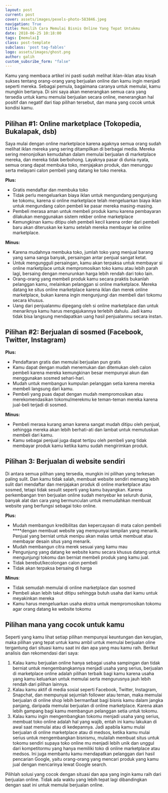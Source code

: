 ```yaml
---
layout: post
current: post
cover: assets/images/pexels-photo-583846.jpeg
navigation: True
title: Memilih Cara Memulai Bisnis Online Yang Tepat Untukmu
date: 2018-06-25 10:18:00
tags: [memulai]
class: post-template
subclass: 'post tag-fables'
logo: assets/images/ghost.png
author: galih
custom_subsribe_form: "false"
---
```




Kamu yang membaca artikel ini pasti sudah melihat iklan-iklan atau kisah sukses tentang orang-orang yang berjualan online dan kamu ingin menjadi seperti mereka. Sebagai pemula, bagaimana caranya untuk memulai, kamu mungkin bertanya. Di sini saya akan menerangkan semua cara yang tersedia untuk kamu memulai berjualan secara online, menerangkan hal positif dan negatif dari tiap pilihan tersebut, dan mana yang cocok untuk kondisi kamu.


## Pilihan #1: Online marketplace (Tokopedia, Bukalapak, dsb)

Saya mulai dengan online marketplace karena agaknya semua orang sudah melihat iklan mereka yang sering ditampilkan di berbagai media. Mereka sering menonjolkan kemudahan dalam memulai berjualan di marketplace mereka, dan mereka tidak berbohong. Layaknya pasar di dunia nyata, semua orang dapat membuka toko, menjajakan produk, dan menunggu serta melayani calon pembeli yang datang ke toko mereka. 

**Plus:**

- Gratis mendaftar dan membuka toko
- Tidak perlu mengeluarkan biaya iklan untuk mengundang pengunjung ke tokomu, karena si online marketplace telah mengeluarkan biaya iklan untuk mengundang calon pembeli ke pasar mereka masing-masing.
- Pembeli merasa aman untuk membeli produk kamu karena pembayaran dilakukan menggunakan sistem rekber online marketplace
- Kemungkinan kamu ditipu oleh pembeli kecil karena order dari pembeli baru akan diteruskan ke kamu setelah mereka membayar ke online marketplace.

**Minus:**

- Karena mudahnya membuka toko, jumlah toko yang menjual barang yang sama sanga banyak, persaingan antar penjual sangat ketat.
- Untuk mengungguli persaingan, kamu akan terpaksa untuk membayar si online marketplace untuk mempromosikan toko kamu atau lebih parah lagi, bersaing dengan menurunkan harga lebih rendah dari toko lain.
- Orang-orang yang membeli produk kamu secara praktis bukanlah pelanggan kamu, melainkan pelanggan si online marketplace. Mereka datang ke situs online marketplace karena iklan dan merek online marketplace, bukan karena ingin mengunjungi dan membeli dari tokomu secara khusus.
- Uang dari penjualanmu dipegang oleh si online marketplace dan untuk menariknya kamu harus mengajukannya terlebih dahulu. Jadi kamu tidak bisa langsung mendapatkan uang hasil penjualanmu secara instan.



## Pilihan #2: Berjualan di sosmed (Facebook, Twitter, Instagram)

**Plus:**

- Pendaftaran gratis dan memulai berjualan pun gratis
- Kamu dapat dengan mudah menemukan dan ditemukan oleh calon pembeli karena mereka kemungkinan besar mempunyai akun dan menggunakan sosmed sehari-hari.
- Mudah untuk membangun kumpulan pelanggan setia karena mereka membeli langsung dari kamu.
- Pembeli yang puas dapat dengan mudah mempromosikan atau merekomendasikan tokomu/merekmu ke teman-teman mereka karena jual-beli terjadi di sosmed.


**Minus:**

- Pembeli merasa kurang aman karena sangat mudah ditipu oleh penjual, sehingga mereka akan lebih berhati-ati dan lambat untuk memutuskan membeli dari kamu.
- Kamu sebagai penjual juga dapat tertipu oleh pembeli yang tidak membayar produk kamu ketika kamu sudah mengirimkan produk.



## Pilihan 3: Berjualan di website sendiri

Di antara semua pilihan yang tersedia, mungkin ini pilihan yang terkesan paling sulit. Dan kamu tidak salah, membuat website sendiri memang lebih sulit dari mendaftar dan menjajakan produk di online marketplace atau sosmed, tetapi tidak sesulit seperti yang kamu bayangkan. Karena perkembangan tren berjualan online sudah menyebar ke seluruh dunia, banyak alat dan cara yang bermunculan untuk memudahkan membuat website yang berfungsi sebagai toko online.

**Plus:**

- Mudah membangun kredibilitas dan kepercayaan di mata calon pembeli  ****dengan membuat website yag mempunyai tampilan yang menarik. Penjual yang berniat untuk menipu akan malas untuk membuat atau membayar desain situs yang menarik.
- Mudah membangun citra merek sesuai yang kamu mau
- Pengunjung yang datang ke website kamu secara khusus datang untuk mengunjungi tokomu dan berniat membeli produk yang kamu jual.
- Tidak berebut/kecolongan calon pembeli
- Tidak akan terpaksa bersaing di harga

**Minus**:

- Tidak semudah memulai di online marketplace dan sosmed
- Pembeli akan lebih takut ditipu sehingga butuh usaha dari kamu untuk meyakinkan mereka
- Kamu harus mengeluarkan usaha ekstra untuk mempromosikan tokomu agar orang datang ke website tokomu


## Pilihan mana yang cocok untuk kamu

Seperti yang kamu lihat setiap pilihan mempunyai keuntungan dan kerugian, maka pilihan yang tepat untuk kamu ambil untuk memulai berjualan oline tergantung dari situasi kamu saat ini dan apa yang mau kamu raih. Berikut analisis dan rekomendasi dari saya:


1. Kalau kamu berjualan online hanya sebagai usaha sampingan dan tidak berniat untuk mengembangkannya menjadi usaha yang serius, berjualan di marketplace online adalah pilihan terbaik bagi kamu karena usaha yang kamu keluarkan untuk memulai serta mengurusnya jauh lebih rendah dari pilihan lainnya.
2. Kalau kamu aktif di media sosial seperti Facebook, Twitter, Instagram, Snapchat, dan mempunyai sejumlah follower atau teman, maka memulai berjualan di online shop lebih bermanfaat bagi bisnis kamu dalam jangka panjang, daripada memulai berjualan di online marketplace. Karena akan lebih gampang bagi kamu membangun pelanggan setia untuk tokomu. 
3. Kalau kamu ingin mengembangkan tokomu menjadi usaha yang serius, membuat toko online adalah hal yang wajib, entah ini kamu lakukan di awal saat memulai atau di kedepannya. Jadi apabila kamu mulai berjualan di online marketplace atau di medsos, ketika kamu mulai serius untuk mengembangkan bisnismu, mulailah membuat situs untuk tokomu sendiri supaya toko online mu menjadi lebih unik dan unggul dari kompetitormu yang hanya memiliki toko di online marketplace atau medsos. Ini juga membantu kamu mendapatkan pelanggan dari hasil pencarian Google, yaitu orang-orang yang mencari produk yang kamu jual dengan mencarinya lewat Google search.

Pilihlah solusi yang cocok dengan situasi dan apa yang ingin kamu raih dari berjualan online. Tidak ada waktu yang lebih tepat lagi dibandingkan dengan saat ini untuk memulai berjualan online.
